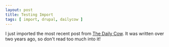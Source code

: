 ```yaml
---
layout: post
title: Testing Import
tags: [ import, drupal, dailycow ]
---
```

I just imported the most recent post from [The Daily Cow](http://dailycow.org). It was written over two years ago, so don't read too much into it!